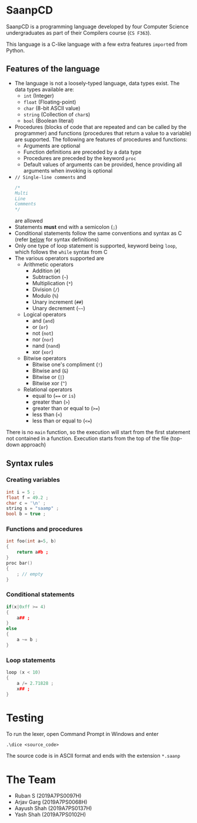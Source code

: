 # SaanpCD

SaanpCD is a programming language developed by four Computer Science undergraduates as part of their Compilers course (`CS F363`).

This language is a C-like language with a few extra features `import`ed from Python.

## Features of the language

- The language is not a loosely-typed language, data types exist. The data types available are:
  - `int` (Integer)
  - `float` (Floating-point)
  - `char` (8-bit ASCII value)
  - `string` (Collection of `char`s)
  - `bool` (Boolean literal)
- Procedures (blocks of code that are repeated and can be called by the programmer) and functions (procedures that return a value to a variable) are supported. The following are features of procedures and functions:
  - Arguments are optional
  - Function definitions are preceded by a data type
  - Procedures are preceded by the keyword `proc`
  - Default values of arguments can be provided, hence providing all arguments when invoking is optional
- `// Single-line comments`
  and
  ```C
  /*
  Multi
  Line
  Comments
  */
  ```
  are allowed
- Statements **must** end with a semicolon (`;`)
- Conditional statements follow the same conventions and syntax as C (refer [below](https://github.com/arjav2002/saanpcd/edit/main/README.md#syntax-rules) for syntax definitions)
- Only one type of loop statement is supported, keyword being `loop`, which follows the `while` syntax from C
- The various operators supported are
  - Arithmetic operators
    - Addition (`#`)
    - Subtraction (`~`)
    - Multiplication (`*`)
    - Division (`/`)
    - Modulo (`%`)
    - Unary increment (`##`)
    - Unary decrement (`~~`)
  - Logical operators
    - and (`and`)
    - or (`or`)
    - not (`not`)
    - nor (`nor`)
    - nand (`nand`)
    - xor (`xor`)
  - Bitwise operators
    - Bitwise one's compliment (`!`)
    - Bitwise and (`&`)
    - Bitwise or (`|`)
    - Bitwise xor (`^`)
  - Relational operators
    - equal to (`==` or `is`)
    - greater than (`>`)
    - greater than or equal to (`>=`)
    - less than (`<`)
    - less than or equal to (`<=`)

There is no `main` function, so the execution will start from the first statement not contained in a function. Execution starts from the top of the file (top-down approach)

## Syntax rules

### Creating variables

```C++
int i = 5 ;
float f = 49.2 ;
char c = '\n' ;
string s = "saamp" ;
bool b = true ;
```

### Functions and procedures

```C++
int foo(int a=5, b)
{
    return a#b ;
}
proc bar()
{
    ; // empty
}
```

### Conditional statements

```C++
if(x|0xff >= 4)
{
    a## ;
}
else
{
    a ~= b ;
}
```

### Loop statements

```C++
loop (x < 10)
{
    a /= 2.71828 ;
    x## ;
}
```

# Testing

To run the lexer, open Command Prompt in Windows and enter

```Batch
.\dice <source_code>
```

The source code is in ASCII format and ends with the extension `*.saanp`

# The Team

- Ruban S (2019A7PS0097H)
- Arjav Garg (2019A7PS0068H)
- Aayush Shah (2019A7PS0137H)
- Yash Shah (2019A7PS0102H)

